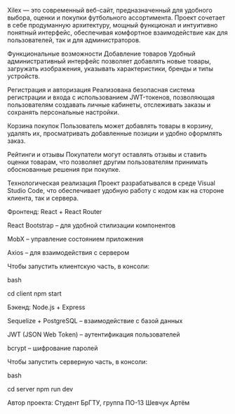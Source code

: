 Xilex — это современный веб-сайт, предназначенный для удобного выбора, оценки и покупки футбольного ассортимента. Проект сочетает в себе продуманную архитектуру, мощный функционал и интуитивно понятный интерфейс, обеспечивая комфортное взаимодействие как для пользователей, так и для администраторов.

 Функциональные возможности
 Добавление товаров
Удобный административный интерфейс позволяет добавлять новые товары, загружать изображения, указывать характеристики, бренды и типы устройств.

 Регистрация и авторизация
Реализована безопасная система регистрации и входа с использованием JWT-токенов, позволяющая пользователям создавать личные кабинеты, отслеживать заказы и сохранять персональные настройки.

 Корзина покупок
Пользователь может добавлять товары в корзину, удалять их, просматривать добавленные позиции и удобно оформлять заказ.

 Рейтинги и отзывы
Покупатели могут оставлять отзывы и ставить оценки товарам, что позволяет другим пользователям принимать обоснованные решения при покупке.

 Технологическая реализация
Проект разрабатывался в среде Visual Studio Code, что обеспечивает удобную работу с кодом как на стороне клиента, так и сервера.

 Фронтенд:
React + React Router

React Bootstrap – для удобной стилизации компонентов

MobX – управление состоянием приложения

Axios – для взаимодействия с сервером

 Чтобы запустить клиентскую часть, в консоли:

bash

cd client
npm start

 Бэкенд:
Node.js + Express

Sequelize + PostgreSQL – взаимодействие с базой данных

JWT (JSON Web Token) – аутентификация пользователей

bcrypt – шифрование паролей

 Чтобы запустить серверную часть, в консоли:

bash

cd server
npm run dev

 Автор проекта:
Студент БрГТУ, группа ПО-13
Шевчук Артём

